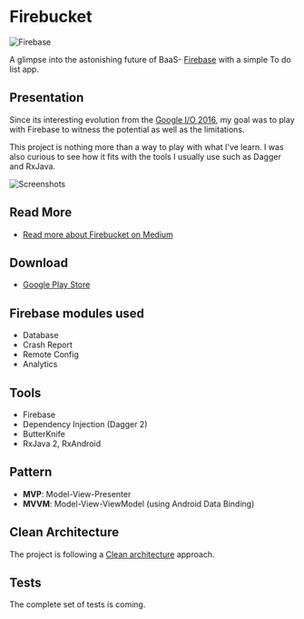 # Firebucket
![Firebase](https://raw.githubusercontent.com/remychantenay/Firebucket/master/art/header.jpg)

A glimpse into the astonishing future of BaaS- [Firebase](https://www.firebase.com/) with a simple To do list app.

## Presentation
Since its interesting evolution from the [Google I/O 2016](https://developers.googleblog.com/2016/05/firebase-expands-to-become-unified-app.html), my goal was to play with Firebase to witness the potential as well as the limitations.

This project is nothing more than a way to play with what I've learn. I was also curious to see how it fits with the tools I usually use such as Dagger and RxJava.

![Screenshots](https://raw.githubusercontent.com/remychantenay/Firebucket/master/art/screenshots.jpg)

## Read More
* [Read more about Firebucket on Medium](https://medium.com/@remy.chantenay/f1r3b4s3-13cf28def122)

## Download
* [Google Play Store](https://play.google.com/store/apps/details?id=com.cremy.firebucket)

## Firebase modules used
* Database
* Crash Report
* Remote Config
* Analytics

## Tools
* Firebase
* Dependency Injection (Dagger 2)
* ButterKnife
* RxJava 2, RxAndroid

## Pattern
* **MVP**: Model-View-Presenter
* **MVVM**: Model-View-ViewModel (using Android Data Binding)

## Clean Architecture
The project is following a [Clean architecture](https://8thlight.com/blog/uncle-bob/2012/08/13/the-clean-architecture.html) approach.

## Tests
The complete set of tests is coming.